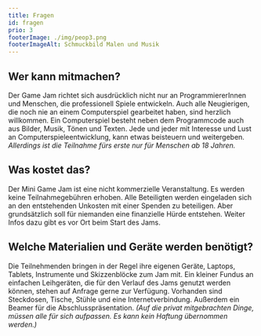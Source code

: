 ```yaml
---
title: Fragen
id: fragen
prio: 3
footerImage: ./img/peop3.png
footerImageAlt: Schmuckbild Malen und Musik
---
```

## Wer kann mitmachen?

Der Game Jam richtet sich ausdrücklich nicht nur an ProgrammiererInnen und Menschen, die professionell Spiele entwickeln. Auch alle Neugierigen, die noch nie an einem Computerspiel gearbeitet haben, sind herzlich willkommen. Ein Computerspiel besteht
neben dem Programmcode auch aus Bilder, Musik, Tönen und Texten. Jede und jeder mit Interesse und Lust an Computerspieleentwicklung, kann etwas beisteuern und weitergeben.
*Allerdings ist die Teilnahme fürs erste nur für Menschen ab 18 Jahren.*


## Was kostet das?

Der Mini Game Jam ist eine nicht kommerzielle Veranstaltung. Es werden keine Teilnahmegebühren erhoben. Alle Beteiligten werden eingeladen sich an den entstehenden Unkosten mit einer Spenden zu beteiligen. Aber grundsätzlich soll für niemanden eine finanzielle
Hürde entstehen. Weiter Infos dazu gibt es vor Ort beim Start des Jams.


## Welche Materialien und Geräte werden benötigt?

Die Teilnehmenden bringen in der Regel ihre eigenen Geräte, Laptops, Tablets, Instrumente und Skizzenblöcke zum Jam mit. Ein kleiner Fundus an einfachen Leihgeräten, die für den Verlauf des Jams genutzt werden können, stehen auf Anfrage gerne zur Verfügung.
Vorhanden sind Steckdosen, Tische, Stühle und eine Internetverbindung. Außerdem ein Beamer für die Abschlusspräsentation.
*(Auf die privat mitgebrachten Dinge, müssen alle für sich aufpassen. Es kann kein Haftung übernommen werden.)*
